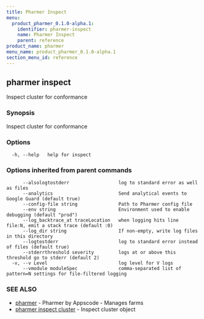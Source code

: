 ```yaml
---
title: Pharmer Inspect
menu:
  product_pharmer_0.1.0-alpha.1:
    identifier: pharmer-inspect
    name: Pharmer Inspect
    parent: reference
product_name: pharmer
menu_name: product_pharmer_0.1.0-alpha.1
section_menu_id: reference
---
```

## pharmer inspect

Inspect cluster for conformance

### Synopsis

Inspect cluster for conformance

### Options

```
  -h, --help   help for inspect
```

### Options inherited from parent commands

```
      --alsologtostderr                  log to standard error as well as files
      --analytics                        Send analytical events to Google Guard (default true)
      --config-file string               Path to Pharmer config file
      --env string                       Environment used to enable debugging (default "prod")
      --log_backtrace_at traceLocation   when logging hits line file:N, emit a stack trace (default :0)
      --log_dir string                   If non-empty, write log files in this directory
      --logtostderr                      log to standard error instead of files (default true)
      --stderrthreshold severity         logs at or above this threshold go to stderr (default 2)
  -v, --v Level                          log level for V logs
      --vmodule moduleSpec               comma-separated list of pattern=N settings for file-filtered logging
```

### SEE ALSO

* [pharmer](/docs/reference/pharmer.md)	 - Pharmer by Appscode - Manages farms
* [pharmer inspect cluster](/docs/reference/pharmer_inspect_cluster.md)	 - Inspect cluster object

